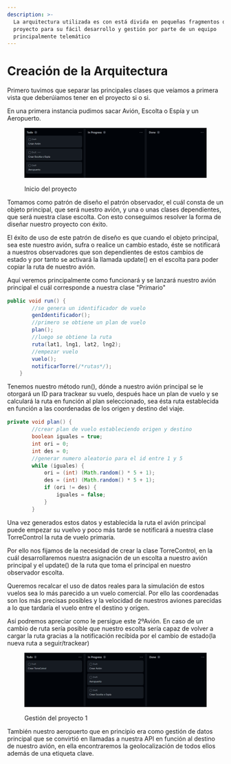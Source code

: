 ```yaml
---
description: >-
  La arquitectura utilizada es con está divida en pequeñas fragmentos del
  proyecto para su fácil desarrollo y gestión por parte de un equipo
  principalmente telemático
---
```


# Creación de la Arquitectura

Primero tuvimos que separar las principales clases que veíamos a primera vista que deberúiamos tener en el proyecto si o si.

En una primera instancia pudimos sacar Avión, Escolta o Espía y un Aeropuerto.

<figure><img src="../.gitbook/assets/imgFS2.png" alt=""><figcaption><p>Inicio del proyecto</p></figcaption></figure>

Tomamos como patrón de diseño el patrón observador, el cuál consta de un objeto principal, que será nuestro avión, y una o unas clases dependientes, que será nuestra clase escolta. Con esto conseguimos resolver la forma de diseñar nuestro proyecto con éxito.

El éxito de uso de este patrón de diseño es que cuando el objeto principal, sea este nuestro avión, sufra o realice un cambio estado, éste se notificará a nuestros observadores que son dependientes de estos cambios de estado y por tanto se activará la llamada update() en el escolta para poder copiar la ruta de nuestro avión.

Aquí veremos principalmente como funcionará y se lanzará nuestro avión principal el cuál corresponde a nuestra clase "Primario"

```java
public void run() {
        //se genera un identificador de vuelo
        genIdentificador();
        //primero se obtiene un plan de vuelo
        plan();
        //luego se obtiene la ruta
        ruta(lat1, lng1, lat2, lng2);
        //empezar vuelo
        vuelo();
        notificarTorre(/*rutas*/);
    }
```

Tenemos nuestro método run(), dónde a nuestro avión principal se le otorgará un ID para trackear su vuelo, después hace un plan de vuelo y se calculará la ruta en función al plan seleccionado, sea ésta ruta establecida en función a las coordenadas de los origen y destino del viaje.

```java
private void plan() {
        //crear plan de vuelo estableciendo origen y destino
        boolean iguales = true;
        int ori = 0;
        int des = 0;
        //generar numero aleatorio para el id entre 1 y 5
        while (iguales) {
            ori = (int) (Math.random() * 5 + 1);
            des = (int) (Math.random() * 5 + 1);
            if (ori != des) {
                iguales = false;
            }
        }
```

Una vez generados estos datos y establecida la ruta el avión principal puede empezar su vuelvo y poco más tarde se notificará  a nuestra clase TorreControl la ruta de vuelo primaria.

Por ello nos fijamos de la necesidad de crear la clase TorreControl, en la cuál desarrollaremos nuestra asignación de un escolta a nuestro avión principal y el update() de la ruta que toma el principal en nuestro observador escolta.

Queremos recalcar el uso de datos reales para la simulación de estos vuelos sea lo más parecido a un vuelo comercial. Por ello las coordenadas son los más precisas posibles y la velocidad de nuestros aviones parecidas a lo que tardaría el vuelo entre el destino y origen.

Así podremos apreciar como le persigue este 2ºAvión. En caso de un cambio de ruta sería posible que nuestro escolta sería capaz de volver a cargar la ruta gracias a la notificación recibida por el cambio de estado(la nueva ruta a seguir/trackear)



<figure><img src="../.gitbook/assets/imgFS3.png" alt=""><figcaption><p>Gestión del proyecto 1</p></figcaption></figure>

También nuestro aeropuerto que en principio era como gestión de datos principal que se convirtió en llamadas a nuestra API en función al destino de nuestro avión, en ella encontraremos la geolocalización de todos ellos además de una etiqueta clave.



